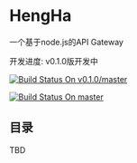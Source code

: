 # HengHa

一个基于node.js的API Gateway

开发进度: v0.1.0版开发中

[![Build Status On v0.1.0/master](https://travis-ci.org/hashmaparraylist/HengHa.svg?branch=v0.1.0%2Fmaster)](https://travis-ci.org/hashmaparraylist/HengHa)

[![Build Status On master](https://travis-ci.org/hashmaparraylist/HengHa.svg?branch=master)](https://travis-ci.org/hashmaparraylist/HengHa)

## 目录

TBD


